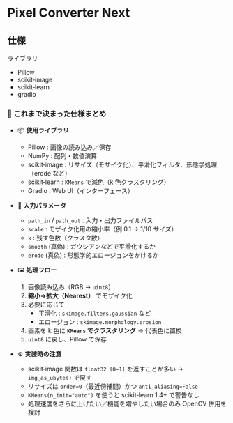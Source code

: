 # Pixel Converter Next

仕様
- 

ライブラリ
- Pillow
- scikit‑image
- scikit‑learn
- gradio

### 📝 これまで決まった仕様まとめ

- 📦 **使用ライブラリ**  
  - Pillow : 画像の読み込み／保存  
  - NumPy : 配列・数値演算  
  - scikit‑image : リサイズ（モザイク化）、平滑化フィルタ、形態学処理（erode など）  
  - scikit‑learn : `KMeans` で減色（k 色クラスタリング）  
  - Gradio : Web UI（インターフェース）

- 🔧 **入力パラメータ**  
  - `path_in` / `path_out` : 入力・出力ファイルパス  
  - `scale` : モザイク化用の縮小率（例 0.1 → 1/10 サイズ）  
  - `k` : 残す色数（クラスタ数）  
  - `smooth` (真偽) : ガウシアンなどで平滑化するか  
  - `erode` (真偽) : 形態学的エロージョンをかけるか  

- 🖼 **処理フロー**  
  1. 画像読み込み（RGB → `uint8`）  
  2. **縮小→拡大（Nearest）** でモザイク化  
  3. 必要に応じて  
     - 平滑化 : `skimage.filters.gaussian` など  
     - エロージョン : `skimage.morphology.erosion`  
  4. 画素を k 色に **`KMeans` でクラスタリング** → 代表色に置換  
  5. `uint8` に戻し、Pillow で保存  

- ⚙️ **実装時の注意**  
  - scikit‑image 関数は `float32 [0–1]` を返すことが多い → `img_as_ubyte()` で戻す  
  - リサイズは `order=0`（最近傍補間）かつ `anti_aliasing=False`  
  - `KMeans(n_init="auto")` を使うと scikit‑learn 1.4+ で警告なし  
  - 処理速度をさらに上げたい／機能を増やしたい場合のみ OpenCV 併用を検討  
